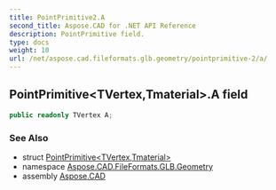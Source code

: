 ```yaml
---
title: PointPrimitive2.A
second_title: Aspose.CAD for .NET API Reference
description: PointPrimitive field. 
type: docs
weight: 10
url: /net/aspose.cad.fileformats.glb.geometry/pointprimitive-2/a/
---
```

## PointPrimitive&lt;TVertex,Tmaterial&gt;.A field

```csharp
public readonly TVertex A;
```

### See Also

* struct [PointPrimitive&lt;TVertex,Tmaterial&gt;](../)
* namespace [Aspose.CAD.FileFormats.GLB.Geometry](../../pointprimitive-2/)
* assembly [Aspose.CAD](../../../)


